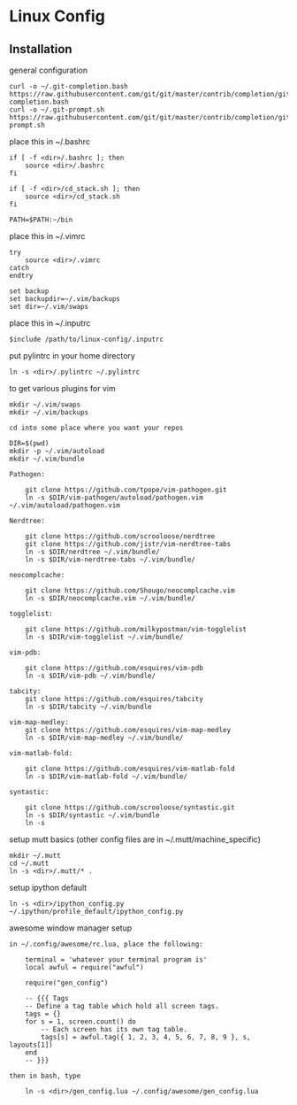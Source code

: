 Linux Config
===

Installation
---

general configuration

    curl -o ~/.git-completion.bash https://raw.githubusercontent.com/git/git/master/contrib/completion/git-completion.bash
    curl -o ~/.git-prompt.sh https://raw.githubusercontent.com/git/git/master/contrib/completion/git-prompt.sh

place this in ~/.bashrc

    if [ -f <dir>/.bashrc ]; then
        source <dir>/.bashrc
    fi

    if [ -f <dir>/cd_stack.sh ]; then
        source <dir>/cd_stack.sh
    fi
    
    PATH=$PATH:~/bin

place this in ~/.vimrc

    try
        source <dir>/.vimrc
    catch
    endtry

    set backup
    set backupdir=~/.vim/backups
    set dir=~/.vim/swaps

place this in ~/.inputrc

    $include /path/to/linux-config/.inputrc

put pylintrc in your home directory

    ln -s <dir>/.pylintrc ~/.pylintrc

to get various plugins for vim

    mkdir ~/.vim/swaps 
    mkdir ~/.vim/backups

    cd into some place where you want your repos

    DIR=$(pwd)
    mkdir -p ~/.vim/autoload
    mkdir ~/.vim/bundle

    Pathogen:

        git clone https://github.com/tpope/vim-pathogen.git
        ln -s $DIR/vim-pathogen/autoload/pathogen.vim ~/.vim/autoload/pathogen.vim

    Nerdtree:

        git clone https://github.com/scrooloose/nerdtree
        git clone https://github.com/jistr/vim-nerdtree-tabs
        ln -s $DIR/nerdtree ~/.vim/bundle/
        ln -s $DIR/vim-nerdtree-tabs ~/.vim/bundle/

    neocomplcache:

        git clone https://github.com/Shougo/neocomplcache.vim
        ln -s $DIR/neocomplcache.vim ~/.vim/bundle/

    togglelist:

        git clone https://github.com/milkypostman/vim-togglelist
        ln -s $DIR/vim-togglelist ~/.vim/bundle/

    vim-pdb:

        git clone https://github.com/esquires/vim-pdb
        ln -s $DIR/vim-pdb ~/.vim/bundle/

    tabcity:
        git clone https://github.com/esquires/tabcity
        ln -s $DIR/tabcity ~/.vim/bundle

    vim-map-medley:
        git clone https://github.com/esquires/vim-map-medley
        ln -s $DIR/vim-map-medley ~/.vim/bundle/

    vim-matlab-fold:

        git clone https://github.com/esquires/vim-matlab-fold
        ln -s $DIR/vim-matlab-fold ~/.vim/bundle/

    syntastic:

        git clone https://github.com/scrooloose/syntastic.git
        ln -s $DIR/syntastic ~/.vim/bundle
        ln -s 

setup mutt basics (other config files are in ~/.mutt/machine\_specific)

    mkdir ~/.mutt 
    cd ~/.mutt 
    ln -s <dir>/.mutt/* .


setup ipython default

    ln -s <dir>/ipython_config.py ~/.ipython/profile_default/ipython_config.py

awesome window manager setup

    in ~/.config/awesome/rc.lua, place the following:

        terminal = 'whatever your terminal program is'
        local awful = require("awful")

        require("gen_config")

        -- {{{ Tags
        -- Define a tag table which hold all screen tags.
        tags = {}
        for s = 1, screen.count() do
            -- Each screen has its own tag table.
            tags[s] = awful.tag({ 1, 2, 3, 4, 5, 6, 7, 8, 9 }, s, layouts[1])
        end
        -- }}}

    then in bash, type

        ln -s <dir>/gen_config.lua ~/.config/awesome/gen_config.lua
